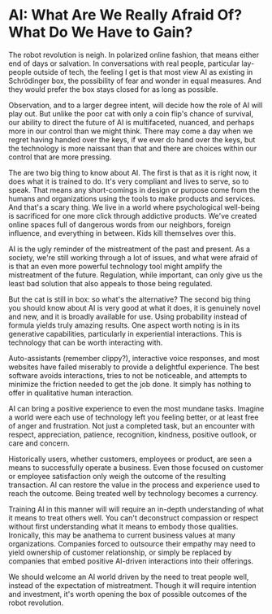 AI: What Are We Really Afraid Of? What Do We Have to Gain?
===

The robot revolution is neigh. In polarized online fashion, that means either end of days or salvation. In conversations with real people, particular lay-people outside of tech, the feeling I get is that most view AI as existing in Schrödinger box, the possibility of fear and wonder in equal measures. And they would prefer the box stays closed for as long as possible.

Observation, and to a larger degree intent, will decide how the role of AI will play out. But unlike the poor cat with only a coin flip's chance of survival, our ability to direct the future of AI is multifaceted, nuanced, and perhaps more in our control than we might think. There may come a day when we regret having handed over the keys, if we ever do hand over the keys, but the technology is more naissant than that and there are choices within our control that are more pressing.

The are two big thing to know about AI. The first is that as it is right now, it does what it is trained to do. It's very compliant and lives to serve, so to speak. That means any short-comings in design or purpose come from the humans and organizations using the tools to make products and services. And that's a scary thing. We live in a world where psychological well-being is sacrificed for one more click through addictive products. We've created online spaces full of dangerous words from our neighbors, foreign influence, and everything in between. Kids kill themselves over this.

AI is the ugly reminder of the mistreatment of the past and present. As a society, we're still working through a lot of issues, and what were afraid of is that an even more powerful technology tool might amplify the mistreatment of the future. Regulation, while important, can only give us the least bad solution that also appeals to those being regulated.

But the cat is still in box: so what's the alternative? The second big thing you should know about AI is very good at what it does, it is genuinely novel and new, and it is broadly available for use. Using probability instead of formula yields truly amazing results. One aspect worth noting is in its generative capabilities, particularly in experiential interactions. This is technology that can be worth interacting with. 

Auto-assistants (remember clippy?), interactive voice responses, and most websites have failed miserably to provide a delightful experience. The best software avoids interactions, tries to not be noticeable, and attempts to minimize the friction needed to get the job done. It simply has nothing to offer in qualitative human interaction. 

AI can bring a positive experience to even the most mundane tasks. Imagine a world were each use of technology left you feeling better, or at least free of anger and frustration. Not just a completed task, but an encounter with respect, appreciation, patience, recognition, kindness, positive outlook, or care and concern.

Historically users, whether customers, employees or product, are seen a means to successfully operate a business. Even those focused on customer or employee satisfaction only weigh the outcome of the resulting transaction. AI can restore the value in the process and experience used to reach the outcome. Being treated well by technology becomes a currency.

Training AI in this manner will will require an in-depth understanding of what it means to treat others well. You can't deconstruct compassion or respect without first understanding what it means to embody those qualities. Ironically, this may be anathema to current business values at many organizations. Companies forced to outsource their empathy may need to yield ownership of customer relationship, or simply be replaced by companies that embed positive AI-driven interactions into their offerings.

We should welcome an AI world driven by the need to treat people well, instead of the expectation of mistreatment. Though it will require intention and investment, it's worth opening the box of possible outcomes of the robot revolution.


